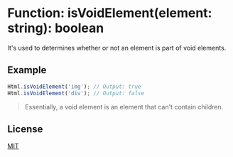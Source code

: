 # Function: isVoidElement(element: string): boolean

It's used to determines whether or not an element is part of void elements.

## Example

```ts
Html.isVoidElement('img'); // Output: true
Html.isVoidElement('div'); // Output: false
```

> Essentially, a void element is an element that can't contain children.

## License

[MIT](https://balmante.eti.br)
